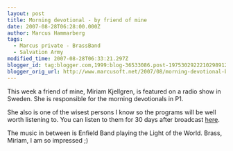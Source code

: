 ```yaml
---
layout: post
title: Morning devotional - by friend of mine
date: 2007-08-28T06:28:00.000Z
author: Marcus Hammarberg
tags:
  - Marcus private - BrassBand
  - Salvation Army
modified_time: 2007-08-28T06:33:21.297Z
blogger_id: tag:blogger.com,1999:blog-36533086.post-1975302922210298912
blogger_orig_url: http://www.marcusoft.net/2007/08/morning-devotional-by-friend-of-mine.html
---
```


This week a friend of mine, Miriam Kjellgren, is featured on a radio
show in Sweden. She is responsible for the morning devotionals in P1.

She also is one of the wisest persons I know so the programs will be
well worth listening to. You can listen to them for 30 days after
broadcast
[here](http://www.sr.se/cgi-bin/P1/program/sandningsarkiv.asp?programID=1320).

The music in between is Enfield Band playing the Light of the
World. Brass, Miriam, I am so impressed ;)

